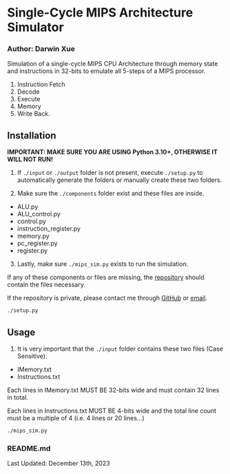 # Single-Cycle MIPS Architecture Simulator
### Author: Darwin Xue

Simulation of a single-cycle MIPS CPU Architecture through memory state and instructions in 32-bits to emulate all 5-steps of a MIPS processor.
1. Instruction Fetch
2. Decode
3. Execute
4. Memory
5. Write Back.

## Installation
**IMPORTANT: MAKE SURE YOU ARE USING Python 3.10+, OTHERWISE IT WILL NOT RUN!**

1. If `./input` or `./output` folder is not present, execute `./setup.py` to automatically generate the folders or manually create these two folders.

2. Make sure the `./components` folder exist and these files are inside.
- ALU.py
- ALU_control.py
- control.py
- instruction_register.py
- memory.py
- pc_register.py
- register.py

3. Lastly, make sure `./mips_sim.py` exists to run the simulation.

If any of these components or files are missing, the [repository](https://github.com/Verbosi7y/Single-Cycle-MIPS-Architecture-Simulator) should contain the files necessary.

If the repository is private, please contact me through [GitHub](https://github.com/Verbosi7y) or [email](mailto:x21@umbc.edu).

```bash
./setup.py
```

## Usage

1. It is very important that the `./input` folder contains these two files (Case Sensitive):
- IMemory.txt
- Instructions.txt

Each lines in IMemory.txt MUST BE 32-bits wide and must contain 32 lines in total.

Each lines in Instructions.txt MUST BE 4-bits wide and the total line count must be a multiple of 4 (i.e. 4 lines or 20 lines...)


```bash
./mips_sim.py

```

### README.md
Last Updated: December 13th, 2023
